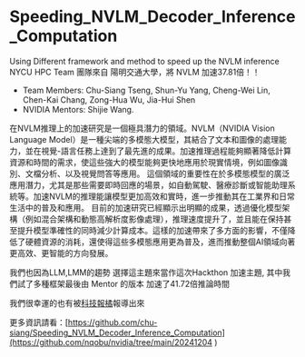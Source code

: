 # Speeding_NVLM_Decoder_Inference_Computation
Using Different framework and method to speed up the NVLM inference
NYCU HPC Team 團隊來自 陽明交通大學，將 NVLM 加速37.81倍！！
* Team Members: Chu-Siang Tseng, Shun-Yu Yang, Cheng-Wei Lin, Chen-Kai Chang, Zong-Hua Wu, Jia-Hui Shen
* NVIDIA Mentors: Shijie Wang.

在NVLM推理上的加速研究是一個極具潛力的領域。NVLM（NVIDIA Vision Language Model）是一種尖端的多模態大模型，其結合了文本和圖像的處理能力，並在視覺-語言任務上達到了最先進的成果。加速推理過程能夠顯著降低計算資源和時間的需求，使這些強大的模型能夠更快地應用於現實情境，例如圖像識別、文檔分析、以及視覺問答等應用。
這個領域的重要性在於多模態模型的廣泛應用潛力，尤其是那些需要即時回應的場景，如自動駕駛、醫療診斷或智能助理系統等。加速NVLM的推理能讓模型更加高效和實時，進一步推動其在工業界和日常生活中的普及和應用。
目前的加速研究已經顯示出明顯的成果，透過優化模型架構（例如混合架構和動態高解析度影像處理），推理速度提升了，並且能在保持甚至提升模型準確性的同時減少計算成本。這樣的加速帶來了多方面的影響，不僅降低了硬體資源的消耗，還使得這些多模態應用更為普及，進而推動整個AI領域向著更高效、更智能的方向發展。

我們也因為LLM,LMM的趨勢 選擇這主題來當作這次Hackthon 加速主題, 其中我們試了多種框架最後由 Mentor 的版本 加速了41.72倍推論時間

我們很幸運的也有被[科技報橘](https://buzzorange.com/techorange/2025/03/13/nchc-open-hackathon-nvidia/)報導出來

更多資訊請看：[https://github.com/chu-siang/Speeding_NVLM_Decoder_Inference_Computation](https://github.com/nqobu/nvidia/tree/main/20241204 )

